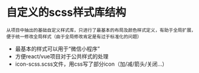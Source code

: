 # 自定义的scss样式库结构

`从项目中抽出的基础自定义样式库，只进行了最基本的布局及颜色样式定义，有助于全局扩展，便于统一修改全局样式（由于全局修改肯定是有过于标准化的问题）`

- 最基本的样式可以用于“微信小程序” 
- 方便react/vue项目对于公共样式的处理 
- icon-scss.scss文件，用css写了部分icon（加/减/箭头/关闭...） 
